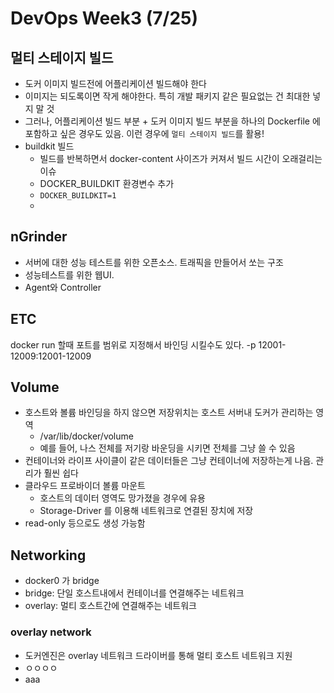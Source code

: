 # DevOps Week3 (7/25)
## 멀티 스테이지 빌드
* 도커 이미지 빌드전에 어플리케이션 빌드해야 한다
* 이미지는 되도록이면 작게 해야한다. 특히 개발 패키지 같은 필요없는 건 최대한 넣지 말 것
* 그러나, 어플리케이션 빌드 부분 + 도커 이미지 빌드 부분을 하나의 Dockerfile 에 포함하고 싶은 경우도 있음. 이런 경우에 `멀티 스테이지 빌드`를 활용!
* buildkit 빌드
	* 빌드를 반복하면서 docker-content 사이즈가 커져서 빌드 시간이 오래걸리는 이슈
	* DOCKER_BUILDKIT 환경변수 추가
	* `DOCKER_BUILDKIT=1`
	* 

## nGrinder
* 서버에 대한 성능 테스트를 위한 오픈소스. 트래픽을 만들어서 쏘는 구조
*  성능테스트를 위한 웹UI. 
*  Agent와 Controller


## ETC
docker run 할때 포트를 범위로 지정해서 바인딩 시킬수도 있다. -p 12001-12009:12001-12009

## Volume 
* 호스트와 볼륨 바인딩을 하지 않으면 저장위치는 호스트 서버내 도커가 관리하는 영역
	* /var/lib/docker/volume
	* 예를 들어, 나스 전체를 저기랑 바운딩을 시키면 전체를 그냥 쓸 수 있음
* 컨테이너와 라이프 사이클이 같은 데이터들은 그냥 컨테이너에 저장하는게 나음. 관리가 훨씬 쉽다
* 클라우드 프로바이더 볼륨 마운트
	* 호스트의 데이터 영역도 망가졌을 경우에 유용
	* Storage-Driver 를 이용해 네트워크로 연결된 장치에 저장 
* read-only  등으로도 생성 가능함


## Networking
* docker0 가 bridge
* bridge: 단일 호스트내에서 컨테이너를 연결해주는 네트워크
* overlay: 멀티 호스트간에 연결해주는 네트워크

### overlay network
* 도커엔진은 overlay 네트워크 드라이버를 통해 멀티 호스트 네트워크 지원
* ㅇㅇㅇㅇ
* aaa
 
<!--stackedit_data:
eyJoaXN0b3J5IjpbMTY5Nzg2NTk3NSwtNDc1Mzc1MjkyLDgzMT
g1NjEyMiwtMzExMzY3NjgyLC0xNDY1ODE2NTUxLC0xMTI0NjMx
NDcsMTA5MTI0NDEyMCw3ODUzMDQ2OTYsLTk2OTg5ODQwNiw2MD
Q2ODU5NTIsLTExMTk5NDA5MTUsMTAxNDEzMjY0Nyw1NjI2MTgx
NDddfQ==
-->